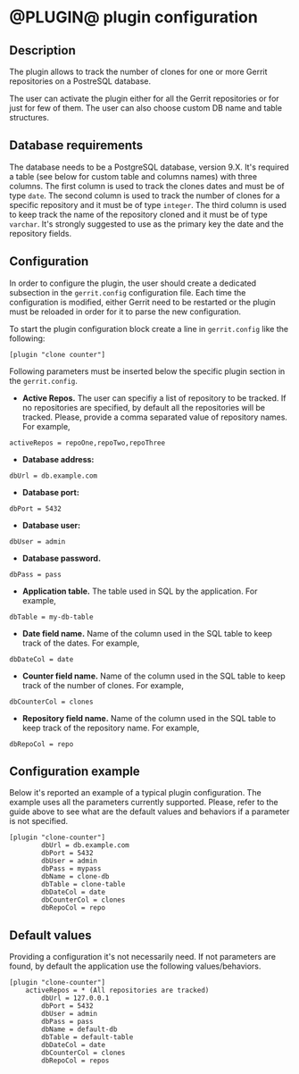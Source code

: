 @PLUGIN@ plugin configuration
=============================

Description
-----------
The plugin allows to track the number of clones for one or more Gerrit repositories on a PostreSQL database.

The user can activate the plugin either for all the Gerrit repositories or for just for few of them.
The user can also choose custom DB name and table structures.

Database requirements
---------------------
The database needs to be a PostgreSQL database, version 9.X.
It's required a table (see below for custom table and columns names) with three columns.
The first column is used to track the clones dates and must be of type `date`.
The second column is used to track the number of clones for a specific repository and it must be of type `integer`.
The third column is used to keep track the name of the repository cloned and it must be of type `varchar`.
It's strongly suggested to use as the primary key the date and the repository fields.

Configuration
-------------
In order to configure the plugin, the user should create a dedicated subsection in the `gerrit.config` configuration file.
Each time the configuration is modified, either Gerrit need to be restarted or the plugin must be reloaded in order for it
to parse the new configuration.

To start the plugin configuration block create a line in `gerrit.config` like the following:

```
[plugin "clone counter"]
```

Following parameters must be inserted below the specific plugin section in the `gerrit.config`.

- **Active Repos.**
  The user can specifiy a list of repository to be tracked. If no repositories are specified, by default all the repositories will be tracked. Please, provide a comma separated value of repository names. For example,

```
activeRepos = repoOne,repoTwo,repoThree
```

- **Database address:**

```
dbUrl = db.example.com
```

- **Database port:**

```
dbPort = 5432
```

- **Database user:**

```
dbUser = admin
```

- **Database password.**

```
dbPass = pass
```

- **Application table.**
  The table used in SQL by the application. For example,

```
dbTable = my-db-table
```

- **Date field name.**
  Name of the column used in the SQL table to keep track of the dates. For example,

```
dbDateCol = date
```

- **Counter field name.**
  Name of the column used in the SQL table to keep track of the number of clones. For example,

```
dbCounterCol = clones
```

- **Repository field name.**
  Name of the column used in the SQL table to keep track of the repository name. For example,

```
dbRepoCol = repo
```

Configuration example
---------------------
Below it's reported an example of a typical plugin configuration.
The example uses all the parameters currently supported. Please, refer to the guide above to see what are the default values
and behaviors if a parameter is not specified.

```
[plugin "clone-counter"]
        dbUrl = db.example.com
        dbPort = 5432
        dbUser = admin
        dbPass = mypass
        dbName = clone-db
        dbTable = clone-table
        dbDateCol = date
        dbCounterCol = clones
        dbRepoCol = repo
```

Default values
--------------
Providing a configuration it's not necessarily need. If not parameters are found, by default the application use
the following values/behaviors.

```
[plugin "clone-counter"]
	activeRepos = * (All repositories are tracked)
        dbUrl = 127.0.0.1
        dbPort = 5432
        dbUser = admin
        dbPass = pass
        dbName = default-db
        dbTable = default-table
        dbDateCol = date
        dbCounterCol = clones
        dbRepoCol = repos
```